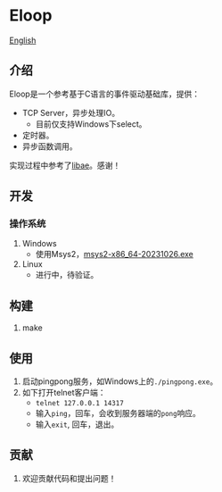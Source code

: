 # Eloop

[English](README.md)

## 介绍

Eloop是一个参考基于C语言的事件驱动基础库，提供：
* TCP Server，异步处理IO。
  - 目前仅支持Windows下select。
* 定时器。
* 异步函数调用。

实现过程中参考了[libae](https://github.com/aisk/libae)。感谢！

## 开发

### 操作系统

1. Windows
   - 使用Msys2，[msys2-x86_64-20231026.exe](https://objects.githubusercontent.com/github-production-release-asset-2e65be/80988227/2e09490c-3e60-4f04-aadc-c38d76dd741c?X-Amz-Algorithm=AWS4-HMAC-SHA256&X-Amz-Credential=AKIAVCODYLSA53PQK4ZA%2F20240108%2Fus-east-1%2Fs3%2Faws4_request&X-Amz-Date=20240108T143209Z&X-Amz-Expires=300&X-Amz-Signature=9db964a8691b5547d0adb0f6a8b0af976e156b868640d59631d529983e565cec&X-Amz-SignedHeaders=host&actor_id=1264972&key_id=0&repo_id=80988227&response-content-disposition=attachment%3B%20filename%3Dmsys2-x86_64-20231026.exe&response-content-type=application%2Foctet-stream)
2. Linux
   - 进行中，待验证。

## 构建

1. make

## 使用

1. 启动pingpong服务，如Windows上的`./pingpong.exe`。
1. 如下打开telnet客户端：
   - `telnet 127.0.0.1 14317`
   - 输入`ping`，回车，会收到服务器端的`pong`响应。
   - 输入`exit`, 回车，退出。

## 贡献

1. 欢迎贡献代码和提出问题！
